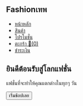 <html lang="th">
<head>
  <meta charset="UTF-8">
  <title>Fashionเทพ | เว็บแฟชั่นครบวงจร</title>
  <script src="https://cdn.tailwindcss.com"></script>
  <style>.hidden{display:none}</style>
</head>
<body class="bg-gray-100 text-gray-900">

  <!-- Navbar -->
  <nav class="bg-white shadow-md p-4 flex justify-between items-center">
    <h1 class="text-2xl font-bold text-pink-600">Fashionเทพ</h1>
    <ul class="flex gap-6">
      <li><a href="#" onclick="showPage('home')" class="hover:text-pink-600">หน้าหลัก</a></li>
      <li><a href="#" onclick="showPage('products')" class="hover:text-pink-600">สินค้า</a></li>
      <li><a href="#" onclick="showPage('promo')" class="hover:text-pink-600">โปรโมชั่น</a></li>
      <li><a href="#" onclick="showPage('cart')" class="hover:text-pink-600">ตะกร้า 🛒(<span id="cart-count">0</span>)</a></li>
      <li><a href="#" onclick="showPage('checkout')" class="hover:text-pink-600">ชำระเงิน</a></li>
    </ul>
  </nav>

  <!-- Home -->
  <section id="home" class="page text-center py-20 bg-gradient-to-r from-pink-500 to-red-500 text-white">
    <h2 class="text-5xl font-extrabold">ยินดีต้อนรับสู่โลกแฟชั่น</h2>
    <p class="mt-4 text-lg">แฟชั่นที่จะทำให้คุณแตกต่างในทุกๆ วัน</p>
    <button onclick="showPage('products')" class="mt-6 bg-white text-pink-600 px-6 py-3 rounded-full shadow hover:bg-gray-200">เริ่มช้อปเลย</button>
  </section>

  <!-- Products -->
  <section id="products" class="page hidden p-10 grid grid-cols-1 md:grid-cols-3 gap-8"></section>

  <!-- Promo -->
  <section id="promo" class="page hidden text-center py-20 bg-gradient-to-r from-yellow-400 to-pink-500 text-white">
    <h2 class="text-4xl font-extrabold">🔥 โปรโมชั่นพิเศษ 🔥</h2>
    <p class="mt-4 text-lg">ซื้อครบ 1,000 บาท ลดทันที 20%</p>
    <p class="mt-2">และส่งฟรีทั่วประเทศ</p>
    <button onclick="applyPromo();showPage('cart');" class="mt-6 bg-white text-pink-600 px-6 py-3 rounded-full shadow hover:bg-gray-200">ใช้โปรโมชั่น</button>
  </section>

  <!-- Cart -->
  <section id="cart" class="page hidden p-10 max-w-2xl mx-auto bg-white rounded shadow">
    <h2 class="text-2xl font-bold mb-4">ตะกร้าสินค้า</h2>
    <div id="cart-items"></div>
    <p class="mt-4 text-lg font-bold">รวมทั้งหมด: ฿<span id="cart-total">0</span></p>
    <p id="promo-applied" class="text-green-600 font-bold mt-2"></p>
    <button onclick="showPage('checkout')" class="mt-6 w-full bg-pink-600 text-white py-3 rounded hover:bg-pink-700">ไปชำระเงิน</button>
  </section>

  <!-- Checkout -->
  <section id="checkout" class="page hidden p-10 max-w-xl mx-auto bg-white rounded shadow">
    <h2 class="text-2xl font-bold mb-6">ข้อมูลชำระเงิน</h2>
    <form class="space-y-4" onsubmit="payNow(event)">
      <input type="text" placeholder="ชื่อ-นามสกุล" class="w-full border p-3 rounded" required>
      <input type="text" placeholder="ที่อยู่จัดส่ง" class="w-full border p-3 rounded" required>
      <input type="text" placeholder="เบอร์โทร" class="w-full border p-3 rounded" required>
      <input type="email" placeholder="อีเมล" class="w-full border p-3 rounded" required>
      <select class="w-full border p-3 rounded">
        <option>บัตรเครดิต</option>
        <option>โอนผ่านธนาคาร</option>
        <option>เก็บเงินปลายทาง</option>
      </select>
      <button class="w-full bg-green-600 text-white py-3 rounded hover:bg-green-700">ยืนยันการชำระเงิน</button>
    </form>
    <p id="pay-status" class="mt-4 text-center text-green-600 font-bold"></p>
  </section>

  <script>
    // ============================
    // Mock Data
    // ============================
    const products = [
      {id:1,name:"เสื้อยืดแฟชั่น",price:350,img:"https://i.pinimg.com/1200x/c8/3d/11/c83d11a5f59dff3949e9981da78b0e55.jpg"},
      {id:2,name:"กางเกงยีนส์",price:690,img:"https://i.pinimg.com/1200x/61/36/35/613635eb218642993787264b0f4e2c9d.jpg"},
      {id:3,name:"รองเท้าผ้าใบ",price:1200,img:"https://i.pinimg.com/736x/7f/71/83/7f7183e50207f5fa95e2fb2b8586cb00.jpg"},
      {id:4,name:"เดรสออกงาน",price:1500,img:"https://i.pinimg.com/736x/af/f2/b9/aff2b90687b455f1830b47dca0ce2d18.jpg"},
      {id:5,name:"แจ็คเก็ตเท่ๆ",price:2000,img:"https://i.pinimg.com/1200x/72/e5/32/72e532dcd9b26591efa6c93896a8d406.jpg"},
      {id:6,name:"หมวกแฟชั่น",price:250,img:"https://i.pinimg.com/1200x/c4/cb/2a/c4cb2a568cd57a6543e8e54fb48d2b3f.jpg"}
    ];
    let cart = [];
    let promoActive = false;

    // ============================
    // Page Switch
    // ============================
    function showPage(pageId){
      document.querySelectorAll('.page').forEach(p=>p.classList.add('hidden'));
      document.getElementById(pageId).classList.remove('hidden');
      if(pageId==="products") renderProducts();
      if(pageId==="cart") renderCart();
    }

    // ============================
    // Products Render
    // ============================
    function renderProducts(){
      const container=document.getElementById('products');
      container.innerHTML="";
      products.forEach(p=>{
        container.innerHTML+=`
          <div class="bg-white rounded-xl shadow hover:shadow-lg transition p-4 text-center">
            <img src="${p.img}" class="mx-auto h-48 w-full object-cover rounded-lg">
            <h3 class="mt-4 text-xl font-semibold">${p.name}</h3>
            <p class="text-gray-500">฿${p.price}</p>
            <button onclick="addToCart(${p.id})" class="mt-4 bg-pink-600 text-white px-4 py-2 rounded">เพิ่มลงตะกร้า</button>
          </div>`;
      });
    }

    // ============================
    // Cart Functions
    // ============================
    function addToCart(id){
      const item=products.find(p=>p.id===id);
      cart.push(item);
      document.getElementById("cart-count").innerText=cart.length;
      alert("เพิ่ม "+item.name+" ลงในตะกร้าแล้ว");
    }

    function renderCart(){
      const itemsDiv=document.getElementById("cart-items");
      itemsDiv.innerHTML="";
      let total=0;
      cart.forEach((item,i)=>{
        total+=item.price;
        itemsDiv.innerHTML+=`
          <div class="flex justify-between items-center border-b py-2">
            <div class="flex items-center gap-2">
              <img src="${item.img}" class="h-12 w-12 object-cover rounded"/>
              <span>${item.name}</span>
            </div>
            <div>
              <span>฿${item.price}</span>
              <button onclick="removeFromCart(${i})" class="ml-2 text-red-600">ลบ</button>
            </div>
          </div>`;
      });
      if(promoActive && total>=1000){
        const discount=total*0.2;
        total -= discount;
        document.getElementById("promo-applied").innerText="🎉 ลดราคา "+discount+" บาท";
      } else {
        document.getElementById("promo-applied").innerText="";
      }
      document.getElementById("cart-total").innerText=total;
    }

    function removeFromCart(i){
      cart.splice(i,1);
      document.getElementById("cart-count").innerText=cart.length;
      renderCart();
    }

    function applyPromo(){
      if(cart.length===0){ alert("❌ ตะกร้าว่าง"); return; }
      promoActive = true;
      renderCart();
      alert("✅ โปรโมชั่นลด 20% ถูกนำไปใช้แล้ว!");
    }

    // ============================
    // Payment
    // ============================
    function payNow(e){
      e.preventDefault();
      if(cart.length===0){ document.getElementById("pay-status").innerText="❌ ไม่มีสินค้าในตะกร้า"; return; }
      document.getElementById("pay-status").innerText="✅ ชำระเงินสำเร็จ! ขอบคุณที่อุดหนุน ❤️";
      cart=[]; promoActive=false;
      document.getElementById("cart-count").innerText=0;
      renderCart();
    }

    // เปิดเว็บแล้วโชว์หน้าแรก
    showPage('home');
  </script>
</body>
</html>
